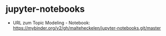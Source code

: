 # jupyter-notebooks

- URL zum Topic Modeling - Notebook:
https://mybinder.org/v2/gh/malteheckelen/jupyter-notebooks.git/master

